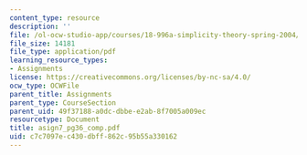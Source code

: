 ```yaml
---
content_type: resource
description: ''
file: /ol-ocw-studio-app/courses/18-996a-simplicity-theory-spring-2004/c7c7097ec430dbff862c95b55a330162_asign7_pg36_comp.pdf
file_size: 14181
file_type: application/pdf
learning_resource_types:
- Assignments
license: https://creativecommons.org/licenses/by-nc-sa/4.0/
ocw_type: OCWFile
parent_title: Assignments
parent_type: CourseSection
parent_uid: 49f37188-a0dc-dbbe-e2ab-8f7005a009ec
resourcetype: Document
title: asign7_pg36_comp.pdf
uid: c7c7097e-c430-dbff-862c-95b55a330162
---
```

